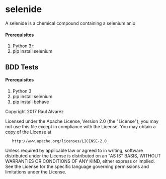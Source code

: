 # selenide
A selenide is a chemical compound containing a selenium anio

#### Prerequisites
1. Python 3+
2. pip install selenium

## BDD Tests

#### Prerequisites
1. Python 3
2. pip install selenium
3. pip install behave

Copyright 2017 Raul Alvarez

   Licensed under the Apache License, Version 2.0 (the "License");
   you may not use this file except in compliance with the License.
   You may obtain a copy of the License at

       http://www.apache.org/licenses/LICENSE-2.0

   Unless required by applicable law or agreed to in writing, software
   distributed under the License is distributed on an "AS IS" BASIS,
   WITHOUT WARRANTIES OR CONDITIONS OF ANY KIND, either express or implied.
   See the License for the specific language governing permissions and
   limitations under the License.
